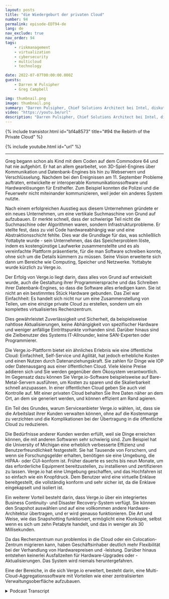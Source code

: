 ```yaml
---
layout: posts
title: "die Wiedergeburt der privaten Cloud"
number: 94
permalink: episode-EDT94-de
lang: de
nav_exclude: true
nav_order: 94
tags:
    - riskmanagement
    - virtualization
    - cybersecurity
    - multicloud
    - technology

date: 2022-07-07T00:00:00.000Z
guests:
    - Darren W Pulsipher
    - Greg Campbell

img: thumbnail.png
image: thumbnail.png
summary: "Darren Pulsipher, Chief Solutions Architect bei Intel, diskutiert mit Greg Campbell, CTO von Verge.io, über die softwaredefinierten Rechenzentren von Verge.io, die IT vereinfachen und private Clouds einfach und effizient gestalten."
video: "https://youtu.be/url"
description: "Darren Pulsipher, Chief Solutions Architect bei Intel, diskutiert mit Greg Campbell, CTO von Verge.io, über die softwaredefinierten Rechenzentren von Verge.io, die IT vereinfachen und private Clouds einfach und effizient gestalten."
---
```


<div>
{% include transistor.html id="bf4a8573" title="#94 the Rebirth of the Private Cloud" %}

{% include youtube.html id="url" %}
</div>

---

Greg begann schon als Kind mit dem Coden auf dem Commodore 64 und hat nie aufgehört. Er hat an allem gearbeitet, von 3D-Spiel-Engines über Kommunikation und Datenbank-Engines bis hin zu Webservern und Verschlüsselung. Nachdem bei den Ereignissen am 11. September Probleme auftraten, entwickelte er interoperable Kommunikationssoftware und Hardwarelösungen für Ersthelfer. Zum Beispiel konnten die Polizei und die Feuerwehr nicht miteinander kommunizieren, weil jeder ein anderes System nutzte.

Nach einem erfolgreichen Ausstieg aus diesem Unternehmen gründete er ein neues Unternehmen, um eine vertikale Suchmaschine von Grund auf aufzubauen. Er merkte schnell, dass der schwierige Teil nicht die Suchmaschine oder Algorithmen waren, sondern Infrastrukturprobleme. Er stellte fest, dass zu viel Code hardwareabhängig war und eine Abstraktionsschicht fehlte. Dies war die Grundlage für das, was schließlich Yottabyte wurde - sein Unternehmen, das das Speicherproblem löste, indem es kostengünstige Laufwerke zusammenstellte und es als vereinfachte Plattform präsentierte, für die man Software schreiben konnte, ohne sich um die Details kümmern zu müssen. Seine Vision erweiterte sich dann um Bereiche wie Computing, Speicher und Netzwerke. Yottabyte wurde kürzlich zu Verge.io.

Der Erfolg von Verge.io liegt darin, dass alles von Grund auf entwickelt wurde, auch die Gestaltung ihrer Programmiersprache und das Schreiben ihrer Datenbank-Engines, so dass die Software alles erledigen kann. Sie ist nicht an ein bestimmtes Stück Hardware gebunden. Das Ziel war Einfachheit: Es handelt sich nicht nur um eine Zusammenstellung von Teilen, um eine einzige private Cloud zu erstellen, sondern um ein komplettes virtualisiertes Rechenzentrum.

Dies gewährleistet Zuverlässigkeit und Sicherheit, da beispielsweise nahtlose Aktualisierungen, keine Abhängigkeit von spezifischer Hardware und weniger anfällige Eintrittspunkte vorhanden sind. Darüber hinaus sind die Zielbenutzer des Systems IT-Allrounder, keine SAN-Experten oder Programmierer.

Die Verge.io-Plattform bietet ein ähnliches Erlebnis wie eine öffentliche Cloud: Einfachheit, Self-Service und Agilität, hat jedoch erhebliche Kosten und einen Nutzen durch Datenanziehungskraft. Sie zahlen für Dinge wie IOP oder Datenausgang aus einer öffentlichen Cloud. Viele kleine Preise addieren sich und Sie werden gegenüber dem Ökosystem verantwortlich. Im Gegensatz dazu können Sie Verge.io-Software beispielsweise auf Bare-Metal-Servern ausführen, um Kosten zu sparen und die Skalierbarkeit schnell anzupassen. In einer öffentlichen Cloud geben Sie auch viel Kontrolle auf. Mit einer privaten Cloud behalten Sie Ihre Daten näher an dem Ort, an dem sie generiert werden, und können effizient am Rand agieren.

Ein Teil des Grundes, warum Serviceanbieter Verge.io wählen, ist, dass sie die Arbeitslast ihrer Kunden verwalten können, ohne auf die Kostenmarge zu verzichten und die Komplikationen bei der Übertragung in die öffentliche Cloud zu reduzieren.

Die Bedürfnisse anderer Kunden werden erfüllt, weil sie Dinge erreichen können, die mit anderen Softwaren sehr schwierig sind. Zum Beispiel hat die University of Michigan eine erheblich verbesserte Effizienz und Benutzerfreundlichkeit festgestellt. Sie hat Tausende von Forschern, und wenn sie Forschungsgelder erhalten, benötigen sie eine Umgebung, die HIPAA- oder CUI-konform ist. Früher dauerte es sechs bis neun Monate, um das erforderliche Equipment bereitzustellen, zu installieren und zertifizieren zu lassen. Verge.io hat eine Umgebung geschaffen, und das Hochfahren ist so einfach wie ein Knopfdruck. Dem Benutzer wird eine virtuelle Enklave bereitgestellt, die vollständig konform und sehr sicher ist, da die Enklave eingekapselt und isoliert ist.

Ein weiterer Vorteil besteht darin, dass Verge.io über ein integriertes Business Continuity- und Disaster Recovery-System verfügt. Sie können den Snapshot auswählen und auf eine vollkommen andere Hardware-Architektur übertragen, und er wird genauso funktionieren. Die Art und Weise, wie das Snapshotting funktioniert, ermöglicht eine Klonkopie, selbst wenn es sich um zehn Petabyte handelt, und das in weniger als 30 Millisekunden.

Da das Rechenzentrum nun problemlos in die Cloud oder ein Colocation-Zentrum migrieren kann, haben Geschäftsinhaber deutlich mehr Flexibilität bei der Verhandlung von Hardwarepreisen und -leistung. Darüber hinaus entstehen keinerlei Ausfallzeiten für Hardware-Upgrades oder -Aktualisierungen. Das System wird niemals heruntergefahren.

Eine der Bereiche, in die sich Verge.io erweitert, besteht darin, eine Multi-Cloud-Aggregationssoftware mit Vorteilen wie einer zentralisierten Verwaltungsoberfläche aufzubauen.



<details>
<summary> Podcast Transcript </summary>

<p></p>

</details>
